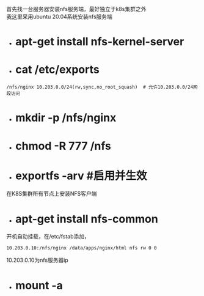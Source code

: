 首先找一台服务器安装nfs服务端，最好独立于k8s集群之外  
我这里采用ubuntu 20.04系统安装nfs服务端  
- # apt-get install nfs-kernel-server  
- # cat /etc/exports  
```
/nfs/nginx 10.203.0.0/24(rw,sync,no_root_squash)  # 允许10.203.0.0/24网段访问
```
- # mkdir -p /nfs/nginx  
- # chmod -R 777 /nfs
- # exportfs -arv     #启用并生效

在K8S集群所有节点上安装NFS客户端  
- # apt-get install nfs-common  
开机自动挂载，在/etc/fstab添加，
```
10.203.0.10:/nfs/nginx /data/apps/nginx/html nfs rw 0 0  
```
10.203.0.10为nfs服务器ip  
- # mount -a 

